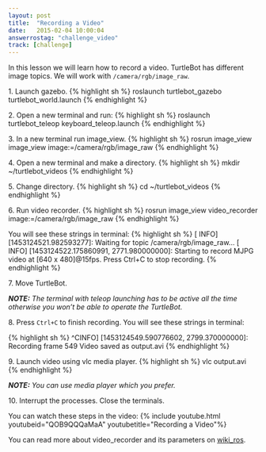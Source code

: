 ```yaml
---
layout: post
title:  "Recording a Video"
date:   2015-02-04 10:00:04
answerrostag: "challenge_video"
track: [challenge]
---
```


[comment]: <> (TODO: replace answerrostag and track)

In this lesson we will learn how to record a video. TurtleBot has different
image topics. We will work with `/camera/rgb/image_raw`.

1\. Launch gazebo.
{% highlight sh %}
roslaunch turtlebot_gazebo turtlebot_world.launch
{% endhighlight %}

2\. Open a new terminal and run:
{% highlight sh %}
roslaunch turtlebot_teleop keyboard_teleop.launch
{% endhighlight %}

3\. In a new terminal run image_view.
{% highlight sh %}
rosrun image_view image_view image:=/camera/rgb/image_raw
{% endhighlight %}

4\. Open a new terminal and make a directory.
{% highlight sh %}
mkdir ~/turtlebot_videos
{% endhighlight %}

5\. Change directory.
{% highlight sh %}
cd ~/turtlebot_videos
{% endhighlight %}

6\. Run video recorder.
{% highlight sh %}
rosrun image_view video_recorder image:=/camera/rgb/image_raw
{% endhighlight %}

You will see these strings in terminal:
{% highlight sh %}
[ INFO] [1453124521.982593277]: Waiting for topic /camera/rgb/image_raw...
[ INFO] [1453124522.175860991, 2771.980000000]: Starting to record MJPG video
at [640 x 480]@15fps. Press Ctrl+C to stop recording.
{% endhighlight %}

7\. Move TurtleBot.

***NOTE:*** *The terminal with teleop launching has to be active all the time
otherwise you won’t be able to operate the TurtleBot.*

8\. Press `Ctrl+C` to finish recording. You will see these strings in terminal:

{% highlight sh %}
^CINFO] [1453124549.590776602, 2799.370000000]: Recording frame 549
Video saved as output.avi
{% endhighlight %}

9\. Launch video using vlc media player.
{% highlight sh %}
vlc output.avi
{% endhighlight %}

***NOTE:*** *You can use media player which you prefer.*

10\. Interrupt the processes. Close the terminals.

You can watch these steps in the video:
{% include youtube.html youtubeid="QOB9QQQaMaA" youtubetitle="Recording a Video"%}

You can read more about video_recorder and its parameters on
[wiki_ros](http://wiki.ros.org/image_view).
